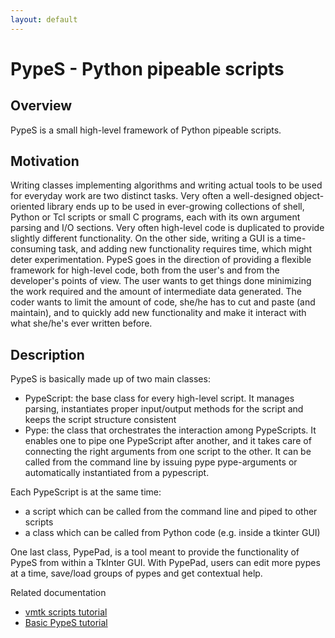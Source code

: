 ```yaml
---
layout: default
---
```


PypeS - Python pipeable scripts
===============================

## Overview

PypeS is a small high-level framework of Python pipeable scripts.

## Motivation

Writing classes implementing algorithms and writing actual tools to be used for everyday work are two distinct tasks. Very often a well-designed object-oriented library ends up to be used in ever-growing collections of shell, Python or Tcl scripts or small C programs, each with its own argument parsing and I/O sections. Very often high-level code is duplicated to provide slightly different functionality. On the other side, writing a GUI is a time-consuming task, and adding new functionality requires time, which might deter experimentation. PypeS goes in the direction of providing a flexible framework for high-level code, both from the user's and from the developer's points of view. The user wants to get things done minimizing the work required and the amount of intermediate data generated. The coder wants to limit the amount of code, she/he has to cut and paste (and maintain), and to quickly add new functionality and make it interact with what she/he's ever written before.

## Description

PypeS is basically made up of two main classes:

- PypeScript: the base class for every high-level script. It manages parsing, instantiates proper input/output methods for the script and keeps the script structure consistent
- Pype: the class that orchestrates the interaction among PypeScripts. It enables one to pipe one PypeScript after another, and it takes care of connecting the right arguments from one script to the other. It can be called from the command line by issuing 
        pype pype-arguments 
    or automatically instantiated from a pypescript. 

Each PypeScript is at the same time:

- a script which can be called from the command line and piped to other scripts
- a class which can be called from Python code (e.g. inside a tkinter GUI) 

One last class, PypePad, is a tool meant to provide the functionality of PypeS from within a TkInter GUI. With PypePad, users can edit more pypes at a time, save/load groups of pypes and get contextual help. 

Related documentation

- [vmtk scripts tutorial](/Tutorials/ScriptsBasic/)
- [Basic PypeS tutorial](/Tutorials/PypesBasic/)
